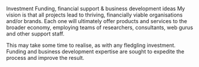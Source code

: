 Investment Funding, financial support & business development ideas
My vision is that all projects lead to thriving, financially viable organisations and/or brands. Each one will ultimately offer products and services to the broader economy, employing teams of researchers, consultants, web gurus and other support staff.

This may take some time to realise, as with any fledgling investment. Funding and business development expertise are sought to expedite the process and improve the result.
